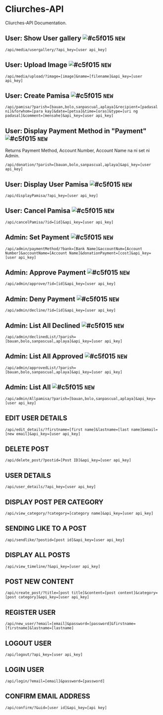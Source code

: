 # Cliurches-API

Cliurches-API Documentation.



## User: Show User gallery ![#c5f015](https://via.placeholder.com/15/c5f015/000000?text=+) `NEW`
```
/api/media/usergallery/?api_key=[user api_key]
```
## User: Upload Image ![#c5f015](https://via.placeholder.com/15/c5f015/000000?text=+) `NEW`
```
/api/media/upload/?image=[image]&name=[filename]&api_key=[user api_key]
```
## User: Create Pamisa ![#c5f015](https://via.placeholder.com/15/c5f015/000000?text=+) `NEW`
```
/api/pamisa/?parish=[bauan,bolo,sanpascual,aplaya]&recipient=[padasal ni]&forwhom=[para kay]&date=[petsa]&time=[oras]&type=[uri ng padasal]&comment=[mensahe]&api_key=[user api_key]
```
## User: Display Payment Method in "Payment" ![#c5f015](https://via.placeholder.com/15/c5f015/000000?text=+) `NEW`
Returns Payment Method, Account Number, Account Name na ni set ni Admin.
```
/api/donation/?parish=[bauan,bolo,sanpascual,aplaya]&api_key=[user api_key]
```
## User: Display User Pamisa ![#c5f015](https://via.placeholder.com/15/c5f015/000000?text=+) `NEW`
```
/api/displayPamisa/?api_key=[user api_key]
```
## User: Cancel Pamisa ![#c5f015](https://via.placeholder.com/15/c5f015/000000?text=+) `NEW`
```
/api/cancelPamisa/?id=[id]&api_key=[user api_key]
```

## Admin: Set Payment ![#c5f015](https://via.placeholder.com/15/c5f015/000000?text=+) `NEW`
```
/api/admin/paymentMethod/?bank=[Bank Name]&accountNum=[Account Number]&accountName=[Account Name]&donationPayment=[cost]&api_key=[user api_key]
```
## Admin: Approve Payment ![#c5f015](https://via.placeholder.com/15/c5f015/000000?text=+) `NEW`
```
/api/admin/approve/?id=[id]&api_key=[user api_key]
```
## Admin: Deny Payment ![#c5f015](https://via.placeholder.com/15/c5f015/000000?text=+) `NEW`
```
/api/admin/decline/?id=[id]&api_key=[user api_key]
```
## Admin: List All Declined ![#c5f015](https://via.placeholder.com/15/c5f015/000000?text=+) `NEW`
```
/api/admin/declinedList/?parish=[bauan,bolo,sanpascual,aplaya]&api_key=[user api_key]
```
## Admin: List All Approved ![#c5f015](https://via.placeholder.com/15/c5f015/000000?text=+) `NEW`
```
/api/admin/approvedList/?parish=[bauan,bolo,sanpascual,aplaya]&api_key=[user api_key]
```
## Admin: List All ![#c5f015](https://via.placeholder.com/15/c5f015/000000?text=+) `NEW`
```
/api/admin/Allpamisa/?parish=[bauan,bolo,sanpascual,aplaya]&api_key=[user api_key]
```

## EDIT USER DETAILS 
```
/api/edit_details/?firstname=[first name]&lastname=[last name]&email=[new email]&api_key=[user api_key]
```
## DELETE POST
```
/api/delete_post/?postid=[Post ID]&api_key=[user api_key]
```
## USER DETAILS 
```
/api/user_details/?api_key=[user api_key]
```
## DISPLAY POST PER CATEGORY 
```
/api/view_category/?category=[category name]&api_key=[user api_key]
```
## SENDING LIKE TO A POST 
```
/api/sendlike/?postid=[post id]&api_key=[user api_key]
```
## DISPLAY ALL POSTS 
```
/api/view_timeline/?&api_key=[user api_key]
```
## POST NEW CONTENT 
```
/api/create_post/?title=[post title]&content=[post content]&category=[post category]&api_key=[user api_key]
```
## REGISTER USER 
```
/api/new_user/?email=[email]&password=[password]&firstname=[firstname]&lastname=[lastname]
```
## LOGOUT USER 
```
/api/logout/?api_key=[user api_key]
```
## LOGIN USER 
```
/api/login/?email=[email]&password=[password]
```
## CONFIRM EMAIL ADDRESS 
```
/api/confirm/?&uid=[user id]&api_key=[api key]
```
